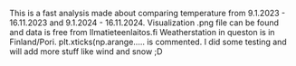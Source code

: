 This is a fast analysis made about comparing temperature from 9.1.2023 - 16.11.2023 and 9.1.2024 - 16.11.2024.
Visualization .png file can be found and data is free from Ilmatieteenlaitos.fi
Weatherstation in queston is in Finland/Pori.
plt.xticks(np.arange.....  is commented. I did some testing and will add more stuff like wind and snow ;D
